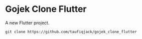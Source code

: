 # Gojek Clone Flutter

A new Flutter project.
```
git clone https://github.com/taufiqjack/gojek_clone_flutter
```
